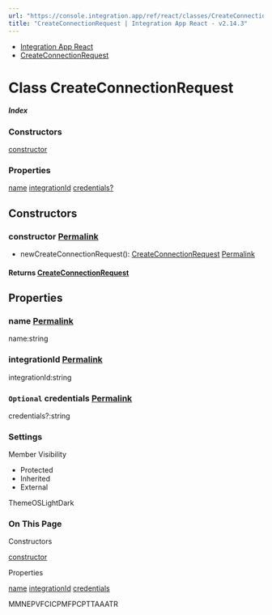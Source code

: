 ```yaml
---
url: "https://console.integration.app/ref/react/classes/CreateConnectionRequest.html"
title: "CreateConnectionRequest | Integration App React - v2.14.3"
---
```


- [Integration App React](https://console.integration.app/ref/react/index.html)
- [CreateConnectionRequest](https://console.integration.app/ref/react/classes/CreateConnectionRequest.html)

# Class CreateConnectionRequest

##### Index

### Constructors

[constructor](https://console.integration.app/ref/react/classes/CreateConnectionRequest.html#constructor)

### Properties

[name](https://console.integration.app/ref/react/classes/CreateConnectionRequest.html#name) [integrationId](https://console.integration.app/ref/react/classes/CreateConnectionRequest.html#integrationid) [credentials?](https://console.integration.app/ref/react/classes/CreateConnectionRequest.html#credentials)

## Constructors

### constructor [Permalink](https://console.integration.app/ref/react/classes/CreateConnectionRequest.html\#constructor)

- newCreateConnectionRequest(): [CreateConnectionRequest](https://console.integration.app/ref/react/classes/CreateConnectionRequest.html) [Permalink](https://console.integration.app/ref/react/classes/CreateConnectionRequest.html#constructorcreateconnectionrequest)



#### Returns [CreateConnectionRequest](https://console.integration.app/ref/react/classes/CreateConnectionRequest.html)


## Properties

### name [Permalink](https://console.integration.app/ref/react/classes/CreateConnectionRequest.html\#name)

name:string

### integrationId [Permalink](https://console.integration.app/ref/react/classes/CreateConnectionRequest.html\#integrationid)

integrationId:string

### `Optional` credentials [Permalink](https://console.integration.app/ref/react/classes/CreateConnectionRequest.html\#credentials)

credentials?:string

### Settings

Member Visibility

- Protected
- Inherited
- External

ThemeOSLightDark

### On This Page

Constructors

[constructor](https://console.integration.app/ref/react/classes/CreateConnectionRequest.html#constructor)

Properties

[name](https://console.integration.app/ref/react/classes/CreateConnectionRequest.html#name) [integrationId](https://console.integration.app/ref/react/classes/CreateConnectionRequest.html#integrationid) [credentials](https://console.integration.app/ref/react/classes/CreateConnectionRequest.html#credentials)

MMNEPVFCICPMFPCPTTAAATR